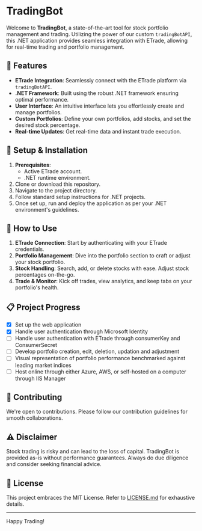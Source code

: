 # TradingBot

Welcome to **TradingBot**, a state-of-the-art tool for stock portfolio management and trading. Utilizing the power of our custom `tradingBotAPI`, this .NET application provides seamless integration with ETrade, allowing for real-time trading and portfolio management.

## 🌟 Features

- **ETrade Integration**: Seamlessly connect with the ETrade platform via `tradingBotAPI`.
- **.NET Framework**: Built using the robust .NET framework ensuring optimal performance.
- **User Interface**: An intuitive interface lets you effortlessly create and manage portfolios.
- **Custom Portfolios**: Define your own portfolios, add stocks, and set the desired stock percentage.
- **Real-time Updates**: Get real-time data and instant trade execution.

## 🔧 Setup & Installation

1. **Prerequisites**: 
   - Active ETrade account.
   - .NET runtime environment.
2. Clone or download this repository.
3. Navigate to the project directory.
4. Follow standard setup instructions for .NET projects.
5. Once set up, run and deploy the application as per your .NET environment's guidelines.

## 🚀 How to Use

1. **ETrade Connection**: Start by authenticating with your ETrade credentials.
2. **Portfolio Management**: Dive into the portfolio section to craft or adjust your stock portfolio.
3. **Stock Handling**: Search, add, or delete stocks with ease. Adjust stock percentages on-the-go.
4. **Trade & Monitor**: Kick off trades, view analytics, and keep tabs on your portfolio's health.

## 📋 Project Progress

- [x] Set up the web application
- [x] Handle user authentication through Microsoft Identity
- [ ] Handle user authentication with ETrade through consumerKey and ConsumerSecret
- [ ] Develop portfolio creation, edit, deletion, updation and adjustment
- [ ] Visual representation of portfolio performance benchmarked against leading market indices
- [ ] Host online through either Azure, AWS, or self-hosted on a computer through IIS Manager

## 🤝 Contributing

We're open to contributions. Please follow our contribution guidelines for smooth collaborations.

## ⚠️ Disclaimer

Stock trading is risky and can lead to the loss of capital. TradingBot is provided as-is without performance guarantees. Always do due diligence and consider seeking financial advice.

## 📜 License

This project embraces the MIT License. Refer to [LICENSE.md](LICENSE.md) for exhaustive details.

---

Happy Trading!
